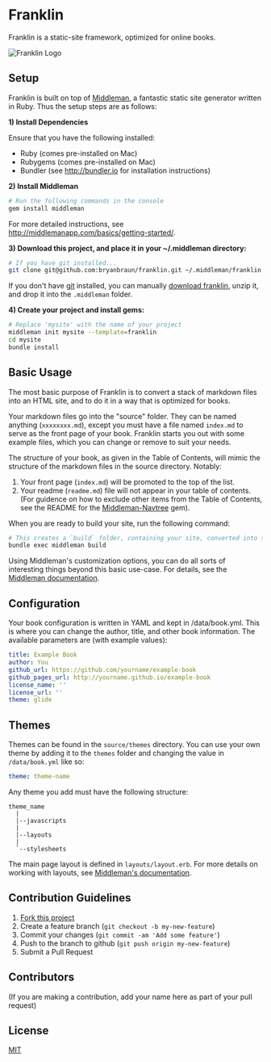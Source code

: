 # Franklin

Franklin is a static-site framework, optimized for online books.

![Franklin Logo](http://bitbooks.cc/images/franklin.png)

## Setup

Franklin is built on top of [Middleman](http://middlemanapp.com/), a fantastic static site generator written in Ruby. Thus the setup steps are as follows:

**1) Install Dependencies**

Ensure that you have the following installed:
* Ruby (comes pre-installed on Mac)
* Rubygems (comes pre-installed on Mac)
* Bundler (see http://bundler.io for installation instructions)

**2) Install Middleman**

```bash
# Run the following commands in the console
gem install middleman
```

For more detailed instructions, see http://middlemanapp.com/basics/getting-started/.

**3) Download this project, and place it in your ~/.middleman directory:**

```bash
# If you have git installed...
git clone git@github.com:bryanbraun/franklin.git ~/.middleman/franklin
```

If you don't have [git](http://git-scm.com/) installed, you can manually [download franklin](https://github.com/bryanbraun/franklin/archive/master.zip), unzip it, and drop it into the `.middleman` folder.

**4) Create your project and install gems:**

```bash
# Replace 'mysite' with the name of your project
middleman init mysite --template=franklin
cd mysite
bundle install
```

## Basic Usage

The most basic purpose of Franklin is to convert a stack of markdown files into an HTML site, and to do it in a way that is optimized for books.

Your markdown files go into the "source" folder. They can be named anything (`xxxxxxxx.md`), except you must have a file named `index.md` to serve as the front page of your book. Franklin starts you out with some example files, which you can change or remove to suit your needs.

The structure of your book, as given in the Table of Contents, will mimic the structure of the markdown files in the source directory. Notably:

1. Your front page (`index.md`) will be promoted to the top of the list.
2. Your readme (`readme.md`) file will not appear in your table of contents. (For guidence on how to exclude other items from the Table of Contents, see the README for the [Middleman-Navtree](https://github.com/bryanbraun/middleman-navtree) gem).

When you are ready to build your site, run the following command:
```bash
# This creates a `build` folder, containing your site, converted into static HTML.
bundle exec middleman build
```
Using Middleman's customization options, you can do all sorts of interesting things beyond this basic use-case. For details, see the [Middleman documentation](http://middlemanapp.com/).

## Configuration

Your book configuration is written in YAML and kept in /data/book.yml. This is where you can change the author, title, and other book information. The available parameters are (with example values):

```yaml
title: Example Book
author: You
github_url: https://github.com/yourname/example-book
github_pages_url: http://yourname.github.io/example-book
license_name: ''
license_url: ''
theme: glide
```

## Themes

Themes can be found in the `source/themes` directory. You can use your own theme by adding it to the `themes` folder and changing the value in `/data/book.yml` like so:

```yaml
theme: theme-name
```

Any theme you add must have the following structure:

```
theme_name
  |
  |--javascripts
  |
  |--layouts
  |
  `--stylesheets
```

The main page layout is defined in `layouts/layout.erb`. For more details on working with layouts, see [Middleman's documentation](http://middlemanapp.com/basics/templates/#layouts).

## Contribution Guidelines

1. [Fork this project](https://github.com/bryanbraun/franklin/fork)
2. Create a feature branch (`git checkout -b my-new-feature`)
3. Commit your changes (`git commit -am 'Add some feature'`)
4. Push to the branch to github (`git push origin my-new-feature`)
5. Submit a Pull Request

## Contributors

(If you are making a contribution, add your name here as part of your pull request)

## License
[MIT](http://opensource.org/licenses/MIT)

